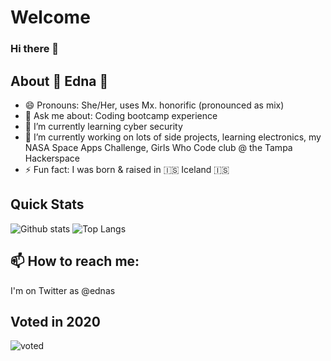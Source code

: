 # Welcome
### Hi there 👋

## About 🌈 Edna 🌈

* 😄 Pronouns: She/Her, uses Mx. honorific (pronounced as mix)
* 💬 Ask me about: Coding bootcamp experience 
* 🌱 I’m currently learning cyber security
* 🔭 I’m currently working on lots of side projects, learning electronics, my NASA Space Apps Challenge, Girls Who Code club @ the Tampa Hackerspace 
* ⚡ Fun fact: I was born & raised in 🇮🇸 Iceland 🇮🇸

## Quick Stats
![Github stats](https://github-readme-stats.vercel.app/api?username=ednas&theme=tokyonight&count_private=true&show_icons=true) ![Top Langs](https://github-readme-stats.vercel.app/api/top-langs/?username=ednas&theme=tokyonight&layout=compact)

## 📫 How to reach me:

I'm on Twitter as @ednas

## Voted in 2020 
![voted](https://user-images.githubusercontent.com/3104489/97828882-616ae680-1c96-11eb-8110-4f39349b4033.gif)